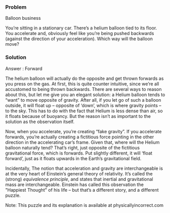 ### Problem 

Balloon business 

You’re sitting in a stationary car. There’s a helium balloon tied to its floor. You accelerate and, obviously feel like you’re being pushed backwards (against the direction of your acceleration). Which way will the balloon move?

### Solution 

Answer : Forward 

The helium balloon will actually do the opposite and get thrown forwards as you press on the gas. At first, this is quite counter intuitive, since we’re all accustomed to being thrown backwards.
There are several ways to reason about this, but let me give you an elegant solution: a Helium balloon tends to “want” to move opposite of gravity. After all, if you let go of such a balloon outside, it will float up – opposite of ‘down’, which is where gravity points – to the sky. This has to do with the fact that Helium is less dense than air, so it floats because of buoyancy. But the reason isn’t as important to the solution as the observation itself.

Now, when you accelerate, you’re creating “fake gravity”. If you accelerate forwards, you’re actually creating a fictitious force pointing in the other direction in the accelerating car’s frame. Given that, where will the Helium balloon naturally tend? That’s right, just opposite of the fictitious gravitational force, which is forwards. Put slightly different, it will ‘float forward’, just as it floats upwards in the Earth’s gravitational field.

Incidentally, The notion that acceleration and gravity are interchangeable is at the very heart of Einstein’s general theory of relativity. 
It’s called the (strong) _equivalence principle_, and states that inertial and gravitational mass are interchangeable. Einstein has called this observation the "Happiest Thought" of his life – but that’s a different story, and a different puzzle.

Note: This puzzle and its explanation is available at physicallyincorrect.com
